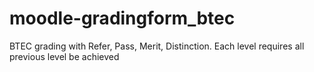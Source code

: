 moodle-gradingform_btec
=======================

BTEC grading with Refer, Pass, Merit, Distinction. Each level requires all previous level be achieved